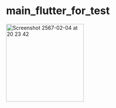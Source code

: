 # main_flutter_for_test


<img width="212" alt="Screenshot 2567-02-04 at 20 23 42" src="https://github.com/Breakfast34/main-flutter-for-test/assets/82320414/6e244c58-f365-46e7-9334-2b235829fd50">



